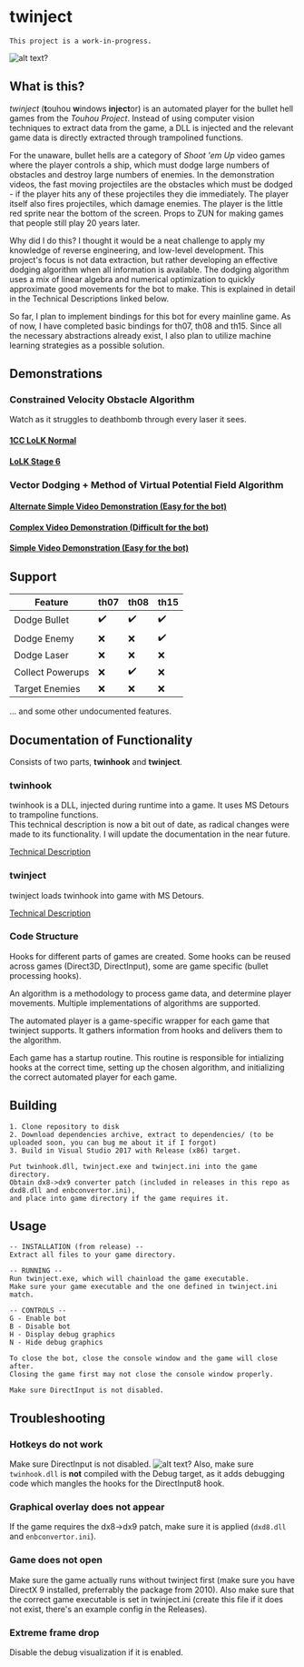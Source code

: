 # twinject
`This project is a work-in-progress.`

![alt text?](https://i.imgur.com/uimgJ4L.png)
## What is this?
_twinject_ (**t**ouhou **w**indows **inject**or) is an automated player for the bullet hell games from the *Touhou Project*. Instead of using computer vision techniques to extract data from the game, a DLL is injected and the relevant game data is directly extracted through trampolined functions.

For the unaware, bullet hells are a category of *Shoot 'em Up* video games where the player controls a ship, which must dodge large numbers of obstacles and destroy large numbers of enemies. In the demonstration videos, the fast moving projectiles are the obstacles which must be dodged - if the player hits any of these projectiles they die immediately. The player itself also fires projectiles, which damage enemies. The player is the little red sprite near the bottom of the screen. Props to ZUN for making games that people still play 20 years later.

Why did I do this? I thought it would be a neat challenge to apply my knowledge of reverse engineering, and low-level development. This project's focus is not data extraction, but rather developing an effective dodging algorithm when all information is available. The dodging algorithm uses a mix of linear algebra and numerical optimization to quickly approximate good movements for the bot to make. This is explained in detail in the Technical Descriptions linked below.

So far, I plan to implement bindings for this bot for every mainline game. As of now, I have completed basic bindings for th07, th08 and th15. Since all the necessary abstractions already exist, I also plan to utilize machine learning strategies as a possible solution.

## Demonstrations

### Constrained Velocity Obstacle Algorithm
Watch as it struggles to deathbomb through every laser it sees.  
#### [1CC LoLK Normal](https://www.youtube.com/watch?v=lwiM6dhBiYQ)  
#### [LoLK Stage 6](https://youtu.be/9WElfhVE-Lk)

### Vector Dodging + Method of Virtual Potential Field Algorithm
#### [Alternate Simple Video Demonstration (Easy for the bot)](https://youtu.be/lxQqjiYvZiE)  
#### [Complex Video Demonstration (Difficult for the bot)](https://www.youtube.com/watch?v=xiQNC4w72L4)  
#### [Simple Video Demonstration (Easy for the bot)](https://youtu.be/aW7tWWkghPY)

## Support
|Feature               |th07 |th08 |th15 |
|----------------------|-----|-----|-----|
|Dodge Bullet          |✔️   |✔️  |✔️  |
|Dodge Enemy           |❌   |❌  |✔️  |
|Dodge Laser           |❌   |❌  |❌  |
|Collect Powerups      |❌   |✔️  |❌  |
|Target Enemies        |❌   |❌  |❌  |

... and some other undocumented features.

## Documentation of Functionality
Consists of two parts, **twinhook** and **twinject**.

### twinhook
twinhook is a DLL, injected during runtime into a game. It uses MS Detours to trampoline functions.  
This technical description is now a bit out of date, as radical changes were made to its functionality. I will update the documentation in the near future.

[Technical Description](https://github.com/Netdex/twinject/blob/master/docs/twinhook_technical.md)

### twinject
twinject loads twinhook into game with MS Detours.

[Technical Description](https://github.com/Netdex/twinject/blob/master/docs/twinject_technical.md)

### Code Structure
Hooks for different parts of games are created. Some hooks can be reused across games (Direct3D, DirectInput), some are game specific (bullet processing hooks).

An algorithm is a methodology to process game data, and determine player movements. Multiple implementations of algorithms are supported.

The automated player is a game-specific wrapper for each game that twinject supports. It gathers information from hooks and delivers them to the algorithm.

Each game has a startup routine. This routine is responsible for intializing hooks at the correct time, setting up the chosen algorithm, and initializing the correct automated player for each game.

## Building
```
1. Clone repository to disk
2. Download dependencies archive, extract to dependencies/ (to be uploaded soon, you can bug me about it if I forgot)
3. Build in Visual Studio 2017 with Release (x86) target.

Put twinhook.dll, twinject.exe and twinject.ini into the game directory.
Obtain dx8->dx9 converter patch (included in releases in this repo as dxd8.dll and enbconvertor.ini),
and place into game directory if the game requires it.
```

## Usage
```
-- INSTALLATION (from release) --
Extract all files to your game directory.

-- RUNNING --
Run twinject.exe, which will chainload the game executable.
Make sure your game executable and the one defined in twinject.ini match.

-- CONTROLS --
G - Enable bot
B - Disable bot
H - Display debug graphics
N - Hide debug graphics 

To close the bot, close the console window and the game will close after.
Closing the game first may not close the console window properly.

Make sure DirectInput is not disabled.
```

## Troubleshooting
### Hotkeys do not work
Make sure DirectInput is not disabled.
![alt text?](https://i.imgur.com/r2unX8N.png)
Also, make sure `twinhook.dll` is **not** compiled with the Debug target, as it adds debugging code which mangles the hooks for the DirectInput8 hook.

### Graphical overlay does not appear
If the game requires the dx8->dx9 patch, make sure it is applied (`dxd8.dll` and `enbconvertor.ini`).

### Game does not open
Make sure the game actually runs without twinject first (make sure you have DirectX 9 installed, preferrably the package from 2010). 
Also make sure that the correct game executable is set in twinject.ini (create this file if it does not exist, there's an example config in the Releases).

### Extreme frame drop
Disable the debug visualization if it is enabled.


